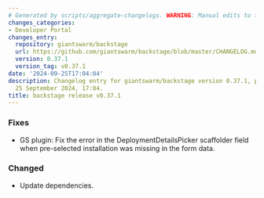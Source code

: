 ```yaml
---
# Generated by scripts/aggregate-changelogs. WARNING: Manual edits to this files will be overwritten.
changes_categories:
- Developer Portal
changes_entry:
  repository: giantswarm/backstage
  url: https://github.com/giantswarm/backstage/blob/master/CHANGELOG.md#0371---2024-09-25
  version: 0.37.1
  version_tag: v0.37.1
date: '2024-09-25T17:04:04'
description: Changelog entry for giantswarm/backstage version 0.37.1, published on
  25 September 2024, 17:04.
title: backstage release v0.37.1
---
```


### Fixes
- GS plugin: Fix the error in the DeploymentDetailsPicker scaffolder field when pre-selected installation was missing in the form data.
### Changed
- Update dependencies.
